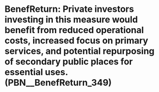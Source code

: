 # BenefReturn: __Private investors investing in this measure would benefit from reduced operational costs, increased focus on primary services, and potential repurposing of secondary public places for essential uses.__ (PBN__BenefReturn_349)

